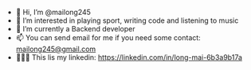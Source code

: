 - 👋 Hi, I’m @mailong245
- 👀 I’m interested in playing sport, writing code and listening to music
- 🌱 I’m currently a Backend developer
- 📫 You can send email for me if you need some contact: mailong245@gmail.com
- 👨🏼‍💻 This lis my linkedin: https://linkedin.com/in/long-mai-6b3a9b17a

